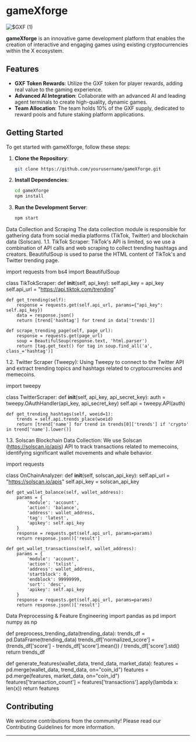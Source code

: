# gameXforge
![$GXF (1)](https://github.com/user-attachments/assets/def80e22-347d-4272-b929-21c1e688fbfb)

**gameXforge** is an innovative game development platform that enables the creation of interactive and engaging games using existing cryptocurrencies within the X ecosystem.

## Features

- **GXF Token Rewards**: Utilize the GXF token for player rewards, adding real value to the gaming experience.
- **Advanced AI Integration**: Collaborate with an advanced AI and leading agent terminals to create high-quality, dynamic games.
- **Team Allocation**: The team holds 10% of the GXF supply, dedicated to reward pools and future staking platform applications.

## Getting Started

To get started with gameXforge, follow these steps:

1. **Clone the Repository**:
   ```bash
   git clone https://github.com/yourusername/gameXforge.git
   ```
2. **Install Dependencies**:
   ```bash
   cd gameXforge
   npm install
   ```
3. **Run the Development Server**:
   ```bash
   npm start
   ```
Data Collection and Scraping The data collection module is responsible for gathering data from social media platforms (TikTok, Twitter) and blockchain data (Solscan).
1.1. TikTok Scraper: TikTok's API is limited, so we use a combination of API calls and web scraping to collect trending hashtags and creators. BeautifulSoup is used to parse the HTML content of TikTok's and Twitter trending page.

import requests
from bs4 import BeautifulSoup

class TikTokScraper:
    def __init__(self, api_key):
        self.api_key = api_key
        self.api_url = "https://api.tiktok.com/trending"

    def get_trending(self):
        response = requests.get(self.api_url, params={"api_key": self.api_key})
        data = response.json()
        return [trend['hashtag'] for trend in data['trends']]

    def scrape_trending_page(self, page_url):
        response = requests.get(page_url)
        soup = BeautifulSoup(response.text, 'html.parser')
        return [tag.get_text() for tag in soup.find_all('a', class_='hashtag')]
1.2. Twitter Scraper (Tweepy): Using Tweepy to connect to the Twitter API and extract trending topics and hashtags related to cryptocurrencies and memecoins.

import tweepy

class TwitterScraper:
    def __init__(self, api_key, api_secret_key):
        auth = tweepy.OAuthHandler(api_key, api_secret_key)
        self.api = tweepy.API(auth)

    def get_trending_hashtags(self, woeid=1):
        trends = self.api.trends_place(woeid)
        return [trend['name'] for trend in trends[0]['trends'] if 'crypto' in trend['name'].lower()]
1.3. Solscan Blockchain Data Collection: We use Solscan (https://solscan.io/apis) API to track transactions related to memecoins, identifying significant wallet movements and whale behavior.

import requests

class OnChainAnalyzer:
    def __init__(self, solscan_api_key):
        self.api_url = "https://solscan.io/apis"
        self.api_key = solscan_api_key

    def get_wallet_balance(self, wallet_address):
        params = {
            'module': 'account',
            'action': 'balance',
            'address': wallet_address,
            'tag': 'latest',
            'apikey': self.api_key
        }
        response = requests.get(self.api_url, params=params)
        return response.json()['result']
    
    def get_wallet_transactions(self, wallet_address):
        params = {
            'module': 'account',
            'action': 'txlist',
            'address': wallet_address,
            'startblock': 0,
            'endblock': 99999999,
            'sort': 'desc',
            'apikey': self.api_key
        }
        response = requests.get(self.api_url, params=params)
        return response.json()['result']
Data Preprocessing & Feature Engineering
import pandas as pd
import numpy as np

def preprocess_trending_data(trending_data):
    trends_df = pd.DataFrame(trending_data)
    trends_df['normalized_score'] = (trends_df['score'] - trends_df['score'].mean()) / trends_df['score'].std()
    return trends_df

def generate_features(wallet_data, trend_data, market_data):
    features = pd.merge(wallet_data, trend_data, on="coin_id")
    features = pd.merge(features, market_data, on="coin_id")
    features['transaction_count'] = features['transactions'].apply(lambda x: len(x))
    return features
## Contributing

We welcome contributions from the community! Please read our Contributing Guidelines for more information.

---
